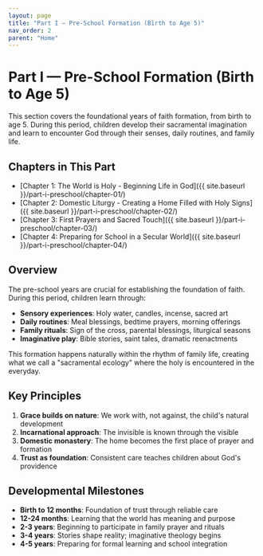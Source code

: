 ```yaml
---
layout: page
title: "Part I — Pre-School Formation (Birth to Age 5)"
nav_order: 2
parent: "Home"
---
```


# Part I — Pre-School Formation (Birth to Age 5)

This section covers the foundational years of faith formation, from birth to age 5. During this period, children develop their sacramental imagination and learn to encounter God through their senses, daily routines, and family life.

## Chapters in This Part

- [Chapter 1: The World is Holy - Beginning Life in God]({{ site.baseurl }}/part-i-preschool/chapter-01/)
- [Chapter 2: Domestic Liturgy - Creating a Home Filled with Holy Signs]({{ site.baseurl }}/part-i-preschool/chapter-02/)
- [Chapter 3: First Prayers and Sacred Touch]({{ site.baseurl }}/part-i-preschool/chapter-03/)
- [Chapter 4: Preparing for School in a Secular World]({{ site.baseurl }}/part-i-preschool/chapter-04/)

## Overview

The pre-school years are crucial for establishing the foundation of faith. During this period, children learn through:

- **Sensory experiences**: Holy water, candles, incense, sacred art
- **Daily routines**: Meal blessings, bedtime prayers, morning offerings
- **Family rituals**: Sign of the cross, parental blessings, liturgical seasons
- **Imaginative play**: Bible stories, saint tales, dramatic reenactments

This formation happens naturally within the rhythm of family life, creating what we call a "sacramental ecology" where the holy is encountered in the everyday.

## Key Principles

1. **Grace builds on nature**: We work with, not against, the child's natural development
2. **Incarnational approach**: The invisible is known through the visible
3. **Domestic monastery**: The home becomes the first place of prayer and formation
4. **Trust as foundation**: Consistent care teaches children about God's providence

## Developmental Milestones

- **Birth to 12 months**: Foundation of trust through reliable care
- **12-24 months**: Learning that the world has meaning and purpose
- **2-3 years**: Beginning to participate in family prayer and rituals
- **3-4 years**: Stories shape reality; imaginative theology begins
- **4-5 years**: Preparing for formal learning and school integration 